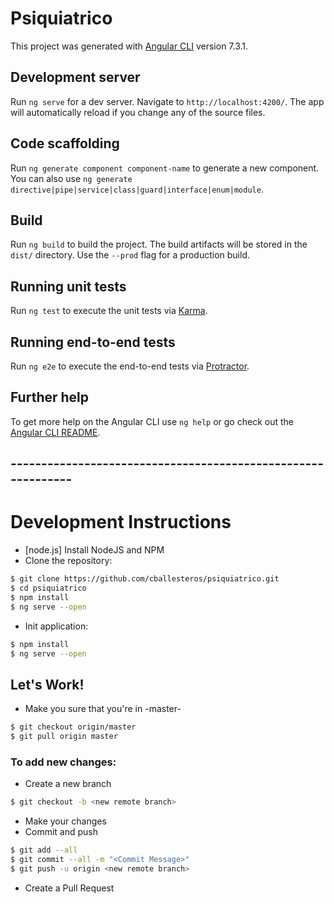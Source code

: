 # Psiquiatrico

This project was generated with [Angular CLI](https://github.com/angular/angular-cli) version 7.3.1.

## Development server

Run `ng serve` for a dev server. Navigate to `http://localhost:4200/`. The app will automatically reload if you change any of the source files.

## Code scaffolding

Run `ng generate component component-name` to generate a new component. You can also use `ng generate directive|pipe|service|class|guard|interface|enum|module`.

## Build

Run `ng build` to build the project. The build artifacts will be stored in the `dist/` directory. Use the `--prod` flag for a production build.

## Running unit tests

Run `ng test` to execute the unit tests via [Karma](https://karma-runner.github.io).

## Running end-to-end tests

Run `ng e2e` to execute the end-to-end tests via [Protractor](http://www.protractortest.org/).

## Further help

To get more help on the Angular CLI use `ng help` or go check out the [Angular CLI README](https://github.com/angular/angular-cli/blob/master/README.md).

## -------------------------------------------------------------

# Development Instructions

* [node.js] Install NodeJS and NPM
* Clone the repository:

```sh
$ git clone https://github.com/cballesteros/psiquiatrico.git
$ cd psiquiatrico
$ npm install
$ ng serve --open
```

* Init application:

```sh
$ npm install
$ ng serve --open
```

## Let's Work!

* Make you sure that you're in -master-

```sh
$ git checkout origin/master
$ git pull origin master
```

### To add new changes:

* Create a new branch
```sh
$ git checkout -b <new remote branch>
```

* Make your changes
* Commit and push
```sh
$ git add --all
$ git commit --all -m "<Commit Message>"
$ git push -u origin <new remote branch>
```

* Create a Pull Request